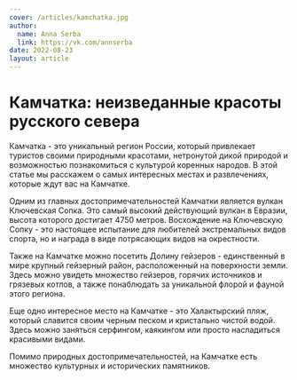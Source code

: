 ```yaml
---
cover: /articles/kamchatka.jpg
author:
  name: Anna Serba
  link: https://vk.com/annserba
date: 2022-08-23
layout: article
---
```


# Камчатка: неизведанные красоты русского севера
Камчатка - это уникальный регион России, который привлекает туристов своими природными красотами, нетронутой дикой природой и возможностью познакомиться с культурой коренных народов. В этой статье мы расскажем о самых интересных местах и развлечениях, которые ждут вас на Камчатке.

Одним из главных достопримечательностей Камчатки является вулкан Ключевская Сопка. Это самый высокий действующий вулкан в Евразии, высота которого достигает 4750 метров. Восхождение на Ключевскую Сопку - это настоящее испытание для любителей экстремальных видов спорта, но и награда в виде потрясающих видов на окрестности.

Также на Камчатке можно посетить Долину гейзеров - единственный в мире крупный гейзерный район, расположенный на поверхности земли. Здесь можно увидеть множество гейзеров, горячих источников и грязевых котлов, а также понаблюдать за уникальной флорой и фауной этого региона.

Еще одно интересное место на Камчатке - это Халактырский пляж, который славится своим черным песком и кристально чистой водой. Здесь можно заняться серфингом, каякингом или просто насладиться красивыми видами.

Помимо природных достопримечательностей, на Камчатке есть множество культурных и исторических памятников.